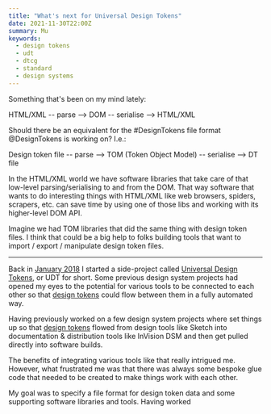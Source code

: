 ```yaml
---
title: "What's next for Universal Design Tokens"
date: 2021-11-30T22:00Z
summary: Mu
keywords:
  - design tokens
  - udt
  - dtcg
  - standard
  - design systems
---
```


Something that's been on my mind lately:

HTML/XML -- parse --> DOM -- serialise --> HTML/XML

Should there be an equivalent for the #DesignTokens file format @DesignTokens is working on? I.e.:

Design token file -- parse --> TOM (Token Object Model) -- serialise --> DT file

In the HTML/XML world we have software libraries that take care of that low-level parsing/serialising to and from the DOM. That way software that wants to do interesting things with HTML/XML like web browsers, spiders, scrapers, etc. can save time by using one of those libs and working with its higher-level DOM API.

Imagine we had TOM libraries that did the same thing with design token files. I think that could be a big help to folks building tools that want to import / export / manipulate design token files.

-----

Back in [January 2018](https://github.com/universal-design-tokens/udt/commit/c603870643875826e5d3eecdbae4b75354189266) I started a side-project called [Universal Design Tokens](https://udt.design/), or UDT for short. Some previous design system projects had opened my eyes to the potential for various tools to be connected to each other so that [design tokens](https://www.designtokens.org/glossary/) could flow between them in a fully automated way.


Having previously worked on a few design system projects where set things up so that [design tokens](https://www.designtokens.org/glossary/) flowed from design tools like Sketch into documentation & distribution tools like InVision DSM and then get pulled directly into software builds.


The benefits of integrating various tools like that really intrigued me. However, what frustrated me was that there was always some bespoke glue code that needed to be created to make things work with each other.

My goal was to specify a file format for design token data and some supporting software libraries and tools. Having worked
